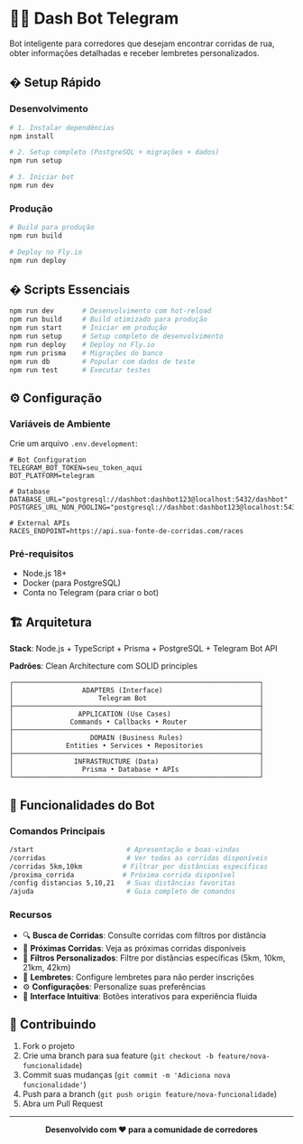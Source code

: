 # 🏃‍♂️ Dash Bot Telegram

Bot inteligente para corredores que desejam encontrar corridas de rua, obter informações detalhadas e receber lembretes personalizados.

## � Setup Rápido

### Desenvolvimento

```bash
# 1. Instalar dependências
npm install

# 2. Setup completo (PostgreSQL + migrações + dados)
npm run setup

# 3. Iniciar bot
npm run dev
```

### Produção

```bash
# Build para produção
npm run build

# Deploy no Fly.io
npm run deploy
```

## � Scripts Essenciais

```bash
npm run dev       # Desenvolvimento com hot-reload
npm run build     # Build otimizado para produção
npm run start     # Iniciar em produção
npm run setup     # Setup completo de desenvolvimento
npm run deploy    # Deploy no Fly.io
npm run prisma    # Migrações do banco
npm run db        # Popular com dados de teste
npm run test      # Executar testes
```

## ⚙️ Configuração

### Variáveis de Ambiente

Crie um arquivo `.env.development`:

```env
# Bot Configuration
TELEGRAM_BOT_TOKEN=seu_token_aqui
BOT_PLATFORM=telegram

# Database
DATABASE_URL="postgresql://dashbot:dashbot123@localhost:5432/dashbot"
POSTGRES_URL_NON_POOLING="postgresql://dashbot:dashbot123@localhost:5432/dashbot"

# External APIs
RACES_ENDPOINT=https://api.sua-fonte-de-corridas.com/races
```

### Pré-requisitos

- Node.js 18+
- Docker (para PostgreSQL)
- Conta no Telegram (para criar o bot)

## 🏗️ Arquitetura

**Stack**: Node.js + TypeScript + Prisma + PostgreSQL + Telegram Bot API

**Padrões**: Clean Architecture com SOLID principles

```
┌─────────────────────────────────────────────────────────────┐
│                 ADAPTERS (Interface)                        │
│                     Telegram Bot                            │
├─────────────────────────────────────────────────────────────┤
│                APPLICATION (Use Cases)                      │
│              Commands • Callbacks • Router                  │
├─────────────────────────────────────────────────────────────┤
│                   DOMAIN (Business Rules)                   │
│             Entities • Services • Repositories              │
├─────────────────────────────────────────────────────────────┤
│               INFRASTRUCTURE (Data)                         │
│                 Prisma • Database • APIs                    │
└─────────────────────────────────────────────────────────────┘
```

## 🤖 Funcionalidades do Bot

### Comandos Principais

```bash
/start                       # Apresentação e boas-vindas
/corridas                    # Ver todas as corridas disponíveis
/corridas 5km,10km          # Filtrar por distâncias específicas
/proxima_corrida            # Próxima corrida disponível
/config distancias 5,10,21   # Suas distâncias favoritas
/ajuda                       # Guia completo de comandos
```

### Recursos

- 🔍 **Busca de Corridas**: Consulte corridas com filtros por distância
- 📅 **Próximas Corridas**: Veja as próximas corridas disponíveis
- 🎯 **Filtros Personalizados**: Filtre por distâncias específicas (5km, 10km, 21km, 42km)
- 🔔 **Lembretes**: Configure lembretes para não perder inscrições
- ⚙️ **Configurações**: Personalize suas preferências
- 📱 **Interface Intuitiva**: Botões interativos para experiência fluida

## 🤝 Contribuindo

1. Fork o projeto
2. Crie uma branch para sua feature (`git checkout -b feature/nova-funcionalidade`)
3. Commit suas mudanças (`git commit -m 'Adiciona nova funcionalidade'`)
4. Push para a branch (`git push origin feature/nova-funcionalidade`)
5. Abra um Pull Request

---

<div align="center">
  <strong>Desenvolvido com ❤️ para a comunidade de corredores</strong>
</div>

